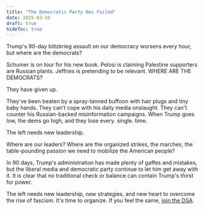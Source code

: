```yaml
---
title: "The Democratic Party Has Failed"
date: 2025-03-16
draft: true
hideToc: true
---
```


Trump's 90-day blitzkrieg assault on our democracy worsens every hour, but where are the democrats?

Schumer is on tour for his new book. Pelosi is claiming Palestine supporters are Russian plants. Jeffries is pretending to be relevant. WHERE ARE THE DEMOCRATS?

They have given up.

They've been beaten by a spray-tanned buffoon with hair plugs and tiny baby hands. They can't cope with his daily media onslaught. They can't counter his Russian-backed misinformation campaigns. When Trump goes low, the dems go high, and they lose every. single. time.

The left needs new leadership.

Where are our leaders? Where are the organized strikes, the marches, the table-pounding passion we need to mobilize the American people?

In 90 days, Trump's administration has made plenty of gaffes and mistakes, but the liberal media and democratic party continue to let him get away with it. It is clear that no traditional check or balance can contain Trump's thirst for power.

The left needs new leadership, new strategies, and new heart to overcome the rise of fascism. It's time to organize. If you feel the same, [join the DSA](/join/).

